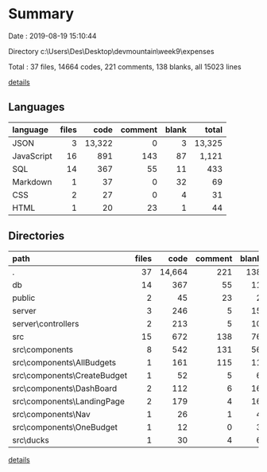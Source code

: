 # Summary

Date : 2019-08-19 15:10:44

Directory c:\Users\Des\Desktop\devmountain\week9\expenses

Total : 37 files,  14664 codes, 221 comments, 138 blanks, all 15023 lines

[details](details.md)

## Languages
| language | files | code | comment | blank | total |
| :--- | ---: | ---: | ---: | ---: | ---: |
| JSON | 3 | 13,322 | 0 | 3 | 13,325 |
| JavaScript | 16 | 891 | 143 | 87 | 1,121 |
| SQL | 14 | 367 | 55 | 11 | 433 |
| Markdown | 1 | 37 | 0 | 32 | 69 |
| CSS | 2 | 27 | 0 | 4 | 31 |
| HTML | 1 | 20 | 23 | 1 | 44 |

## Directories
| path | files | code | comment | blank | total |
| :--- | ---: | ---: | ---: | ---: | ---: |
| . | 37 | 14,664 | 221 | 138 | 15,023 |
| db | 14 | 367 | 55 | 11 | 433 |
| public | 2 | 45 | 23 | 2 | 70 |
| server | 3 | 246 | 5 | 15 | 266 |
| server\controllers | 2 | 213 | 5 | 10 | 228 |
| src | 15 | 672 | 138 | 76 | 886 |
| src\components | 8 | 542 | 131 | 56 | 729 |
| src\components\AllBudgets | 1 | 161 | 115 | 11 | 287 |
| src\components\CreateBudget | 1 | 52 | 5 | 6 | 63 |
| src\components\DashBoard | 2 | 112 | 6 | 16 | 134 |
| src\components\LandingPage | 2 | 179 | 4 | 16 | 199 |
| src\components\Nav | 1 | 26 | 1 | 4 | 31 |
| src\components\OneBudget | 1 | 12 | 0 | 3 | 15 |
| src\ducks | 1 | 30 | 4 | 6 | 40 |

[details](details.md)